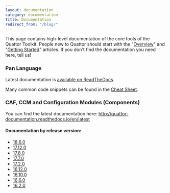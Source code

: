 ```yaml
---
layout: documentation
category: documentation
title: Documentation
redirect_from: "/blog/"
---
```


This page contains high-level documentation of the core tools of the Quattor Toolkit.
People new to Quattor should start with the "[Overview](/documentation/2012/06/19/documentation-overview.html)" and "[Getting Started](/documentation/2013/10/01/documentation-getting-started.html)" articles.
If you don't find the documentation you need here, tell us!

### Pan Language

Latest documentation is [available on ReadTheDocs](https://quattor-pan.readthedocs.org).

Many common code snippets can be found in the [Cheat Sheet](/documentation/2014/02/26/cheat-sheet.html).

### CAF, CCM and Configuration Modules (Components)

You can find the latest documentation here: <http://quattor-documentation.readthedocs.io/en/latest>

#### Documentation by release version:

* [18.6.0](http://quattor-documentation.readthedocs.io/en/18.6.0/)
* [17.12.0](http://quattor-documentation.readthedocs.io/en/17.12.0/)
* [17.8.0](http://quattor-documentation.readthedocs.io/en/17.8.0/)
* [17.7.0](http://quattor-documentation.readthedocs.io/en/17.7.0/)
* [17.2.0](http://quattor-documentation.readthedocs.io/en/17.2.0/)
* [16.12.0](http://quattor-documentation.readthedocs.io/en/16.12.0/)
* [16.10.0](http://quattor-documentation.readthedocs.org/en/16.10.0/)
* [16.6.0](http://quattor-documentation.readthedocs.org/en/16.6.0/)
* [16.2.0](http://quattor-documentation.readthedocs.org/en/16.2.0/)

